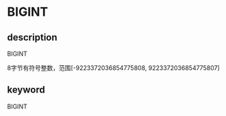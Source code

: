 # BIGINT

## description

BIGINT

8字节有符号整数，范围[-9223372036854775808, 9223372036854775807]

## keyword

BIGINT
